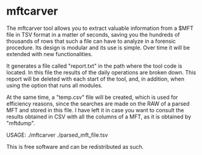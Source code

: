 # mftcarver

The mftcarver tool allows you to extract valuable information from a $MFT file in TSV format in a matter of seconds, saving you the hundreds of thousands of rows that such a file can have to analyze in a forensic procedure. Its design is modular and its use is simple. Over time it will be extended with new functionalities.

It generates a file called "report.txt" in the path where the tool code is located. In this file the results of the daily operations are broken down. This report will be deleted with each start of the tool, and, in addition, when using the option that runs all modules.

At the same time, a "temp.csv" file will be created, which is used for efficiency reasons, since the searches are made on the RAW of a parsed MFT and stored in this file. I have left it in case you want to consult the results obtained in CSV with all the columns of a MFT, as it is obtained by "mftdump".

USAGE: ./mftcarver ./parsed_mft_file.tsv

This is free software and can be redistributed as such.  
